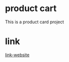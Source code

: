 # product cart
This is a product card project
# link 
[link-website](https://koech-wizkid.github.io/product-preview-card/)